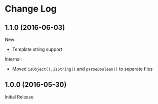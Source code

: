 # Change Log

## 1.1.0 (2016-06-03)

New:

* Template string support

Internal:

* Moved `isObject()`, `isString()` and `parseBoolean()` to separate files

## 1.0.0 (2016-05-30)

Initial Release
